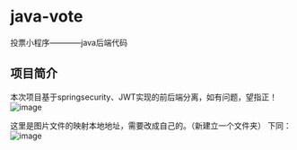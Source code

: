 # java-vote
投票小程序————java后端代码
## 项目简介
本次项目基于springsecurity、JWT实现的前后端分离，如有问题，望指正！
![image](https://github.com/715396887/java1234-vote/assets/66774789/21f507a6-2428-46cb-8089-b1aa98ca0c36)

这里是图片文件的映射本地地址，需要改成自己的。（新建立一个文件夹）
下同：
![image](https://github.com/715396887/java1234-vote/assets/66774789/a97f2c13-4cc9-439f-b5b9-effe2921b5ce)
